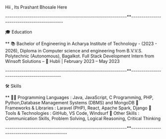Hii , Its Prashant Bhosale Here 


-------------------------------------------------------------**--------------------------------------------

 🎓 Education

**        📚  Bachelor of Engineering in Acharya Institute of Technology - (2023 - 2026),
            Diploma in Computer science and engineering from B.V.V.S. Polytechnic (Autonomous), Bagalkot.
            Full Stack Development Intern from Winsoft Solutions – 📍 Hubli | February 2023 – May 2023 

-------------------------------------------------------------**-------------------------------------------

🛠️ Skills

**      👨‍💻 Programming Languages : Java, JavaScript, C Programming, PHP, Python,Database Management Systems (DBMS) and MongoDB
        🧰 Frameworks & Libraries : Laravel (PHP), React, Apache Spark, Django
        🧪 Tools & Technologies : GitHub, VS Code, Windsurf
        🎯 Other Skills : Communication Skills, Problem Solving, Logical Reasoning, Critical Thinking
        
-------------------------------------------------------------**----------------------------------------------
